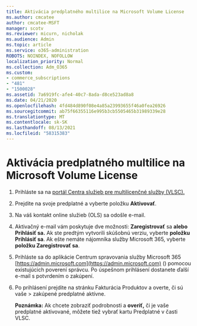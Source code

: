 ```yaml
---
title: Aktivácia predplatného multilice na Microsoft Volume License
ms.author: cmcatee
author: cmcatee-MSFT
manager: scotv
ms.reviewer: micurn, nicholak
ms.audience: Admin
ms.topic: article
ms.service: o365-administration
ROBOTS: NOINDEX, NOFOLLOW
localization_priority: Normal
ms.collection: Adm_O365
ms.custom:
- commerce_subscriptions
- "481"
- "1500028"
ms.assetid: 7a6919fc-afe4-40c7-8ada-d8ce523ad8a8
ms.date: 04/21/2020
ms.openlocfilehash: 4fd484d890f08e4a85a23993655f46a0fea26926
ms.sourcegitcommit: ab75f66355116e995b3cb5505465b31989339e28
ms.translationtype: MT
ms.contentlocale: sk-SK
ms.lasthandoff: 08/13/2021
ms.locfileid: "58315383"
---
```

# <a name="activating-a-microsoft-volume-license-subscription"></a>Aktivácia predplatného multilice na Microsoft Volume License

1. Prihláste sa na [portál Centra služieb pre multilicenčné služby (VLSC).](https://go.microsoft.com/fwlink/p/?LinkId=329762)
2. Prejdite na svoje predplatné a vyberte položku **Aktivovať**.
3. Na váš kontakt online služieb (OLS) sa odošle e-mail.
4. Aktivačný e-mail vám poskytuje dve možnosti: **Zaregistrovať** sa **alebo Prihlásiť sa.** Ak ste predtým vytvorili skúšobnú verziu, vyberte **položku Prihlásiť sa**. Ak ešte nemáte nájomníka služby Microsoft 365, vyberte **položku Zaregistrovať sa**.
5. Prihláste sa do aplikácie Centrum spravovania služby Microsoft 365 [https://admin.microsoft.com](https://admin.microsoft.com) () pomocou existujúcich poverení správcu. Po úspešnom prihlásení dostanete ďalší e-mail s potvrdením o zakúpení.
6. Po prihlásení prejdite na stránku  Fakturácia Produktov a overte, či sú vaše \> [](https://go.microsoft.com/fwlink/p/?linkid=842054) zakúpené predplatné aktívne. 

    **Poznámka:** Ak chcete zobraziť podrobnosti a **overiť,** či je vaše predplatné aktivované, môžete tiež vybrať kartu Predplatné v časti VLSC.
